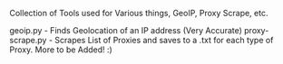 Collection of Tools used for Various things, GeoIP, Proxy Scrape, etc.

geoip.py - Finds Geolocation of an IP address (Very Accurate)
proxy-scrape.py - Scrapes List of Proxies and saves to a .txt for each type of Proxy. More to be Added! :)
